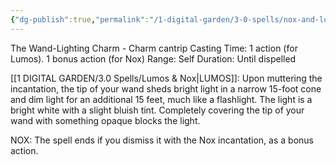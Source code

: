 ```yaml
---
{"dg-publish":true,"permalink":"/1-digital-garden/3-0-spells/nox-and-lumos/"}
---
```


The Wand-Lighting Charm - Charm cantrip 
Casting Time: 1 action (for Lumos). 1 bonus action (for Nox)
Range: Self 
Duration: Until dispelled 

[[1 DIGITAL GARDEN/3.0 Spells/Lumos & Nox\|LUMOS]]: Upon muttering the incantation, the tip of your wand sheds bright light in a narrow 15-foot cone and dim light for an additional 15 feet, much like a flashlight. The light is a bright white with a slight bluish tint. Completely covering the tip of your wand with something opaque blocks the light. 

NOX: The spell ends if you dismiss it with the Nox incantation, as a bonus action.
